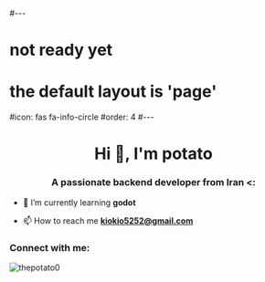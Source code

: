 #---
# not ready yet
# the default layout is 'page'
#icon: fas fa-info-circle
#order: 4
#--- 
<h1 align="center">Hi 👋, I'm potato</h1>
<h3 align="center">A passionate backend developer from Iran <: </h3>


- 🌱 I’m currently learning **godot**

- 📫 How to reach me **kiokio5252@gmail.com**

<h3 align="left">Connect with me:</h3>
<p align="left">
</p>

<p><img align="center" src="https://github-readme-stats.vercel.app/api/top-langs?username=thepotato0&show_icons=true&locale=en&layout=compact" alt="thepotato0" /></p>
